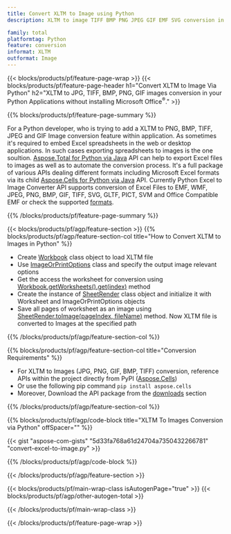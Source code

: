 ```yaml
---
title: Convert XLTM to Image using Python
description: XLTM to image TIFF BMP PNG JPEG GIF EMF SVG conversion in your Python applications without using Microsoft Excel 

family: total
platformtag: Python
feature: conversion
informat: XLTM
outformat: Image
---
```

{{< blocks/products/pf/feature-page-wrap >}}
{{< blocks/products/pf/feature-page-header h1="Convert XLTM to Image Via Python" h2="XLTM to JPG, TIFF, BMP, PNG, GIF images conversion in your Python Applications without installing Microsoft Office<sup>&reg;</sup>." >}}

{{% blocks/products/pf/feature-page-summary %}}

For a Python developer, who is trying to add a XLTM to PNG, BMP, TIFF, JPEG and GIF Image conversion feature within application. As sometimes it's required to embed Excel spreadsheets in the web or desktop applications. In such cases exporting spreadsheets to images is the one soultion. [Aspose.Total for Python via Java](https://products.aspose.com/total/python-java/) API can help to export Excel files to images as well as to automate the conversion process. It's a full package of various APIs dealing different formats including Microsoft Excel formats via its child [Aspose.Cells for Python via Java](https://products.aspose.com/cells/python-java/) API. Currently Python Excel to Image Converter API supports conversion of Excel Files to EMF, WMF, JPEG, PNG, BMP, GIF, TIFF, SVG, GLTF, PICT, SVM and Office Compatible EMF or check the supported [formats](https://docs.aspose.com/cells/python-java/supported-file-formats/). 

{{% /blocks/products/pf/feature-page-summary %}}

{{< blocks/products/pf/agp/feature-section >}}
{{% blocks/products/pf/agp/feature-section-col title="How to Convert XLTM to Images in Python" %}}

- Create [Workbook](https://reference.aspose.com/cells/python-java/asposecells.api/Workbook) class object to load XLTM file
- Use [ImageOrPrintOptions](https://reference.aspose.com/cells/python-java/asposecells.api/ImageOrPrintOptions) class and specify the output image relevant options
- Get the access the worksheet for conversion using [Workbook.getWorksheets().get(index)](https://reference.aspose.com//cells/python-java/asposecells.api/worksheetcollection#Item%20(int)) method
- Create the instance of [SheetRender](https://reference.aspose.com/cells/python/asposecells.api/SheetRender) class object and initialize it with Worksheet and ImageOrPrintOptions objects
- Save all pages of worksheet as an image using [SheetRender.toImage(pageIndex, fileName)](https://reference.aspose.com//cells/python-java/asposecells.api/sheetrender#toImage(int,%20java.lang.String)) method. Now XLTM file is converted to Images at the specified path

{{% /blocks/products/pf/agp/feature-section-col %}}

{{% blocks/products/pf/agp/feature-section-col title="Conversion Requirements" %}}

- For XLTM to Images (JPG, PNG, GIF, BMP, TIFF) conversion, reference APIs within the project directly from PyPI ([Aspose.Cells](https://pypi.org/project/aspose-cells/))
- Or use the following pip command ```pip install aspose.cells``` 
- Moreover, Download the API package from the [downloads](https://releases.aspose.com/cells/python-java) section 
 

{{% /blocks/products/pf/agp/feature-section-col %}}

{{% blocks/products/pf/agp/code-block title="XLTM To Images Conversion via Python" offSpacer="" %}}

{{< gist "aspose-com-gists" "5d33fa768a61d24704a7350432266781" "convert-excel-to-image.py" >}}

{{% /blocks/products/pf/agp/code-block %}}

{{< /blocks/products/pf/agp/feature-section >}}

{{< blocks/products/pf/main-wrap-class isAutogenPage="true" >}}
{{< blocks/products/pf/agp/other-autogen-total >}}

{{< /blocks/products/pf/main-wrap-class >}}

{{< /blocks/products/pf/feature-page-wrap >}}
